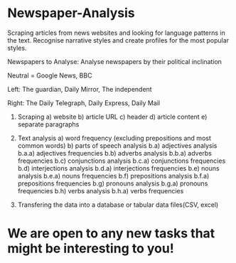 # Newspaper-Analysis
Scraping articles from news websites and looking for language patterns in the text. 
Recognise narrative styles and create profiles for the most popular styles.

Newspapers to Analyse:
Analyse newspapers by their political inclination

Neutral = Google News, BBC

Left: The guardian, Daily Mirror, The independent

Right: The Daily Telegraph, Daily Express, Daily Mail


1. Scraping 
	a) website
	b) article URL
	c) header
	d) article content
	e) separate paragraphs

2. Text analysis
	a) word frequency (excluding prepositions and most common words)
	b) parts of speech analysis
		b.a) adjectives analysis
			b.a.a) adjectives frequencies
		b.b) adverbs analysis
			b.b.a) adverbs frequencies
		b.c) conjunctions analysis
			b.c.a) conjunctions frequencies
		b.d) interjections analysis
			b.d.a) interjections frequencies
		b.e) nouns analysis
			b.e.a) nouns frequencies
		b.f) prepositions analysis
			b.f.a) prepositions frequencies
		b.g) pronouns analysis
			b.g.a) pronouns frequencies
		b.h) verbs analysis
			b.h.a) verbs frequencies

3. Transfering the data into a database or tabular data files(CSV, excel)

# We are open to any new tasks that might be interesting to you! 
